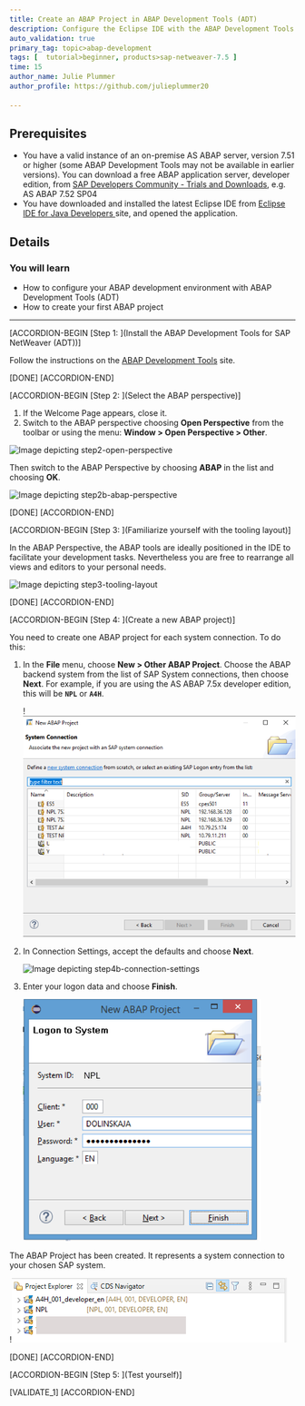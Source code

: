 ```yaml
---
title: Create an ABAP Project in ABAP Development Tools (ADT)
description: Configure the Eclipse IDE with the ABAP Development Tools for SAP NetWeaver (ADT) and create an ABAP project.
auto_validation: true
primary_tag: topic>abap-development
tags: [  tutorial>beginner, products>sap-netweaver-7.5 ]
time: 15
author_name: Julie Plummer
author_profile: https://github.com/julieplummer20

---
```


## Prerequisites  
 - You have a valid instance of an on-premise AS ABAP server, version 7.51 or higher (some ABAP Development Tools may not be available in earlier versions). You can download a free ABAP application server, developer edition, from [SAP Developers Community - Trials and Downloads](https://developers.sap.com/trials-downloads.html?search=AS%20ABAP), e.g. AS ABAP 7.52 SP04
 - You have downloaded and installed the latest Eclipse IDE from [Eclipse IDE for Java Developers ](http://www.eclipse.org/) site, and opened the application.

## Details
### You will learn  
- How to configure your ABAP development environment with ABAP Development Tools (ADT)
- How to create your first ABAP project

---

[ACCORDION-BEGIN [Step 1: ](Install the ABAP Development Tools for SAP NetWeaver (ADT))]

Follow the instructions on the [ABAP Development Tools](https://tools.hana.ondemand.com/#abap) site.

[DONE]
[ACCORDION-END]

[ACCORDION-BEGIN [Step 2: ](Select the ABAP perspective)]
1. If the Welcome Page appears, close it.
2. Switch to the ABAP perspective choosing **Open Perspective** from the toolbar or using the menu: **Window > Open Perspective > Other**.

![Image depicting step2-open-perspective](step2-open-perspective.png)

Then switch to the ABAP Perspective by choosing **ABAP** in the list and choosing **OK**.

![Image depicting step2b-abap-perspective](step2b-abap-perspective.png)

[DONE]
[ACCORDION-END]

[ACCORDION-BEGIN [Step 3: ](Familiarize yourself with the tooling layout)]

In the ABAP Perspective, the ABAP tools are ideally positioned in the IDE to facilitate your development tasks. Nevertheless you are free to rearrange all views and editors to your personal needs.

![Image depicting step3-tooling-layout](step3-tooling-layout.png)

[DONE]
[ACCORDION-END]

[ACCORDION-BEGIN [Step 4: ](Create a new ABAP project)]

You need to create one ABAP project for each system connection. To do this:

1. In the **File** menu, choose **New > Other ABAP Project**. Choose the ABAP backend system from the list of SAP System connections, then choose **Next**. For example, if you are using the AS ABAP 7.5x developer edition, this will be **`NPL`** or **`A4H`**.

    !![Image depicting step4-system-connection](step4-system-connection.png)

2. In Connection Settings, accept the defaults and choose **Next**.

    ![Image depicting step4b-connection-settings](step4b-connection-settings.png)

3. Enter your logon data and choose **Finish**.

    ![Image depicting step4c-logon-data](step4c-logon-data.png)

The ABAP Project has been created. It represents a system connection to your chosen SAP system.

!![Image depicting step4d-project-created](step4d-project-created.png)

[DONE]
[ACCORDION-END]

[ACCORDION-BEGIN [Step 5: ](Test yourself)]

[VALIDATE_1]
[ACCORDION-END]
